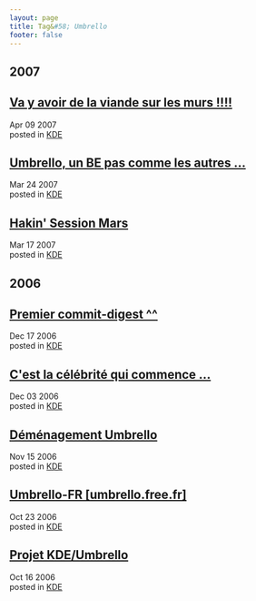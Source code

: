 ```yaml
---
layout: page
title: Tag&#58; Umbrello
footer: false
---
```


<div id="blog-archives" class="category">
<h2>2007</h2>

<article>
<h1><a href="/2007/04/09/va-y-avoir-de-la-viande-sur-les-murs/index.html">Va y avoir de la viande sur les murs !!!!</a></h1>
<time datetime="2007-04-09T00:00:00-06:00" pubdate><span class='month'>Apr</span> <span class='day'>09</span> <span class='year'>2007</span></time>
<footer>
<span class="categories">posted in 
<a href='/categories/kde/'>KDE</a></span>
</footer>
</article>

<article>
<h1><a href="/2007/03/24/umbrello-un-be-pas-comme-les-autres/index.html">Umbrello, un BE pas comme les autres ...</a></h1>
<time datetime="2007-03-24T00:00:00-06:00" pubdate><span class='month'>Mar</span> <span class='day'>24</span> <span class='year'>2007</span></time>
<footer>
<span class="categories">posted in 
<a href='/categories/kde/'>KDE</a></span>
</footer>
</article>

<article>
<h1><a href="/2007/03/17/hakin-session-mars/index.html">Hakin' Session Mars</a></h1>
<time datetime="2007-03-17T00:00:00-06:00" pubdate><span class='month'>Mar</span> <span class='day'>17</span> <span class='year'>2007</span></time>
<footer>
<span class="categories">posted in 
<a href='/categories/kde/'>KDE</a></span>
</footer>
</article>
<h2>2006</h2>

<article>
<h1><a href="/2006/12/17/premier-commit-digest/index.html">Premier commit-digest ^^</a></h1>
<time datetime="2006-12-17T00:00:00-06:00" pubdate><span class='month'>Dec</span> <span class='day'>17</span> <span class='year'>2006</span></time>
<footer>
<span class="categories">posted in 
<a href='/categories/kde/'>KDE</a></span>
</footer>
</article>

<article>
<h1><a href="/2006/12/03/cest-la-celebrite-qui-commence/index.html">C'est la célébrité qui commence ...</a></h1>
<time datetime="2006-12-03T00:00:00-06:00" pubdate><span class='month'>Dec</span> <span class='day'>03</span> <span class='year'>2006</span></time>
<footer>
<span class="categories">posted in 
<a href='/categories/kde/'>KDE</a></span>
</footer>
</article>

<article>
<h1><a href="/2006/11/15/demenagement-umbrello/index.html">Déménagement Umbrello</a></h1>
<time datetime="2006-11-15T00:00:00-06:00" pubdate><span class='month'>Nov</span> <span class='day'>15</span> <span class='year'>2006</span></time>
<footer>
<span class="categories">posted in 
<a href='/categories/kde/'>KDE</a></span>
</footer>
</article>

<article>
<h1><a href="/2006/10/23/umbrello-fr-umbrellofreefr/index.html">Umbrello-FR [umbrello.free.fr]</a></h1>
<time datetime="2006-10-23T00:00:00-06:00" pubdate><span class='month'>Oct</span> <span class='day'>23</span> <span class='year'>2006</span></time>
<footer>
<span class="categories">posted in 
<a href='/categories/kde/'>KDE</a></span>
</footer>
</article>

<article>
<h1><a href="/2006/10/16/projet-kdeumbrello/index.html">Projet KDE/Umbrello</a></h1>
<time datetime="2006-10-16T00:00:00-06:00" pubdate><span class='month'>Oct</span> <span class='day'>16</span> <span class='year'>2006</span></time>
<footer>
<span class="categories">posted in 
<a href='/categories/kde/'>KDE</a></span>
</footer>
</article>
</div>
